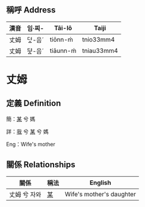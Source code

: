 

## 稱呼 Address

漢音 | 임·찌- | Tâi-lô | Taiji
--- | --- | --- | --- 
丈姆 | 뎌ᇫ-음ˊ | tiōnn-ḿ | tnio33mm4 
丈姆 | ᄃᆤᇫ-음ˊ | tiāunn-ḿ | tniau33mm4 
# 丈姆
## 定義 Definition
簡：[某](member18.md) 兮 媽

詳：[我](member1.md) 兮 [某](member18.md) 兮 媽

Eng：Wife's mother

## 關係 Relationships

關係 | 稱法 | English
--- | --- | --- 
丈姆 兮 자와 | [某](member18.md) | Wife's mother's daughter
